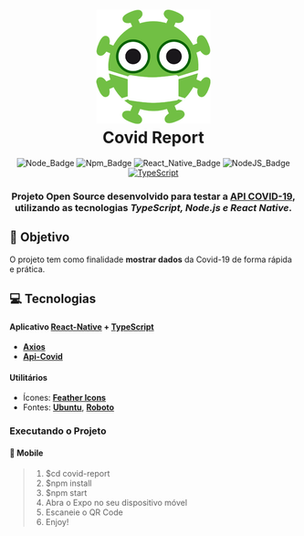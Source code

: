 <h1 align=center>
<img src="./assets/icon.png" /> <br>
Covid Report
</h1>

<div align="center">

![Node_Badge][node_version_badge] ![Npm_Badge][npm_version_badge] ![React_Native_Badge][mobile_react-native_badge] ![NodeJS_Badge][server_nodejs_badge] [![TypeScript](https://badges.frapsoft.com/typescript/code/typescript.png?v=101)](https://github.com/ellerbrock/typescript-badges/)

</div>

<h3 align="center">

Projeto **Open Source** desenvolvido para testar a **[API COVID-19][api-covid]**, utilizando as tecnologias ***TypeScript, Node.js e React Native***.

</h3>

## **:rocket: Objetivo**

O projeto tem como finalidade **mostrar dados** da Covid-19 de forma rápida e prática.

## **:computer: Tecnologias**

#### **Aplicativo** [React-Native][react_native] + [TypeScript][typescript]

  - **[Axios][axios]**
  - **[Api-Covid][api-covid]**

#### **Utilitários**

- Ícones: **[Feather Icons][feather_icons]**
- Fontes: **[Ubuntu][font_ubuntu]**, **[Roboto][font_roboto]**

[font_roboto]: https://fonts.google.com/specimen/Roboto

[font_ubuntu]: https://fonts.google.com/specimen/Ubuntu

### **Executando o Projeto**

#### **:iphone: Mobile**
> 1. $cd covid-report
> 2. $npm install
> 3. $npm start
> 4. Abra o Expo no seu dispositivo móvel
> 5. Escaneie o QR Code
> 6. Enjoy!


<!-- Website Links -->

[api-covid]: https://api.covid19api.com/summary

<!-- Badges -->

[github_issues_badge]: https://img.shields.io/github/issues/x0n4d0/ecoleta?color=green

[repository_license_badge]: https://img.shields.io/github/license/x0n4d0/ecoleta

[node_version_badge]: https://img.shields.io/badge/node-12.17.0-green

[npm_version_badge]: https://img.shields.io/badge/npm-6.14.4-red

[web_react_badge]: https://img.shields.io/badge/web-react-blue

[mobile_react-native_badge]: https://img.shields.io/badge/mobile-react%20native-blueviolet

[server_nodejs_badge]: https://img.shields.io/badge/server-nodejs-important

<!-- Techs -->

[react]: https://reactjs.org/

[typescript]: https://www.typescriptlang.org/

[node]: https://nodejs.org/en/

[leaflet]: https://react-leaflet.js.org/en/

[ibge_api]: https://servicodados.ibge.gov.br/api/docs/localidades?versao=1

[ibge_api_ufs]: https://servicodados.ibge.gov.br/api/docs/localidades?versao=1#api-UFs-estadosGet

[ibge_api_municipios]: https://servicodados.ibge.gov.br/api/docs/localidades?versao=1#api-Municipios-estadosUFMunicipiosGet

[vscode]: https://code.visualstudio.com/

[react_native]: http://www.reactnative.com/

[stackedit]: https://stackedit.io

[vscode_sqlite_extension]: https://marketplace.visualstudio.com/items?itemName=alexcvzz.vscode-sqlite

[markdown_emoji]: https://gist.github.com/rxaviers/7360908

[commitlint]: https://github.com/conventional-changelog/commitlint

[express]: https://expressjs.com/

[cors]: https://expressjs.com/en/resources/middleware/cors.html

[knex]: http://knexjs.org/

[sqlite3]: https://github.com/mapbox/node-sqlite3

[tsnode]: https://github.com/TypeStrong/ts-node

[feather_icons]: https://feathericons.com/

[insomnia]: https://insomnia.rest/

[react_leaflet]: https://react-leaflet.js.org/

[react_router_dom]: https://github.com/ReactTraining/react-router/tree/master/packages/react-router-dom

[react_icons]: https://react-icons.github.io/react-icons/

[axios]: https://github.com/axios/axios
